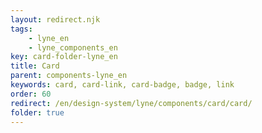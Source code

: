 ```yaml
---
layout: redirect.njk
tags: 
    - lyne_en
    - lyne_components_en
key: card-folder-lyne_en
title: Card
parent: components-lyne_en
keywords: card, card-link, card-badge, badge, link
order: 60
redirect: /en/design-system/lyne/components/card/card/
folder: true
---
```

